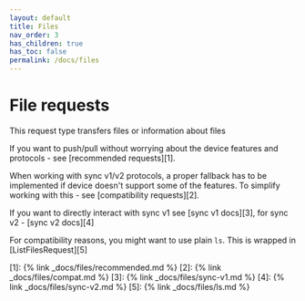 ```yaml
---
layout: default
title: Files
nav_order: 3
has_children: true
has_toc: false
permalink: /docs/files
---
```


# File requests

This request type transfers files or information about files

If you want to push/pull without worrying about the device features and protocols - see [recommended requests][1].

When working with sync v1/v2 protocols, a proper fallback has to be implemented if device doesn't support some of the features. To simplify
 working with this - see [compatibility requests][2].

If you want to directly interact with sync v1 see [sync v1 docs][3], for sync v2 - [sync v2 docs][4]

For compatibility reasons, you might want to use plain `ls`. This is wrapped in [ListFilesRequest][5]

[1]: {% link _docs/files/recommended.md %}
[2]: {% link _docs/files/compat.md %}
[3]: {% link _docs/files/sync-v1.md %}
[4]: {% link _docs/files/sync-v2.md %}
[5]: {% link _docs/files/ls.md %}